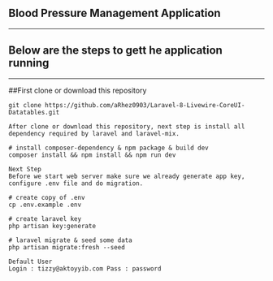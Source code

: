 ## Blood Pressure Management Application
---------------------------------------------------------------------------

## Below are the steps to gett he application running

---------------------------------------------------------------------------

##First clone or download this repository

    git clone https://github.com/aRhez0903/Laravel-8-Livewire-CoreUI-Datatables.git

	After clone or download this repository, next step is install all dependency required by laravel and laravel-mix.

	# install composer-dependency & npm package & build dev
	composer install && npm install && npm run dev

	Next Step
	Before we start web server make sure we already generate app key, configure .env file and do migration.

	# create copy of .env
	cp .env.example .env

	# create laravel key
	php artisan key:generate

	# laravel migrate & seed some data
	php artisan migrate:fresh --seed

	Default User
	Login : tizzy@aktoyyib.com Pass : password